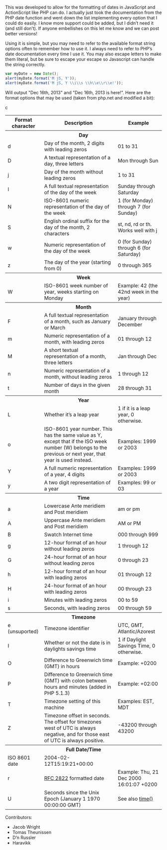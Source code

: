 This was developed to allow for the formatting of dates in JavaScript and ActionScript like PHP can do. I actually just took the documentation from the PHP date function and went down the list implementing every option that I could do easily. I know more support could be added, but I didn’t need it (and still don’t). If anyone embellishes on this let me know and we can post better versions!

Using it is simple, but you may need to refer to the available format string options often to remember how to use it. I always need to refer to PHP’s date documentation every time I use it. You may also escape letters to make them literal, but be sure to escape your escape so Javascript can handle the string correctly.

```javascript
var myDate = new Date();
alert(myDate.format('M jS, Y'));
alert(myDate.format('M jS, Y \\i\\s \\h\\e\\r\\e!'));
```

Will output "Dec 16th, 2013" and "Dec 16th, 2013 is here!". Here are the format options that may be used (taken from php.net and modified a bit):

<table>
  <thead>
    <tr>
      <th>Format character</th>
      <th>Description</th>
      <th>Example</th>
    </tr>
  </thead>
  <tbody>
    <tr>
      <th colspan="3">Day</th>
    </tr>
    <tr>
      <td>d</td>
      <td>Day of the month, 2 digits with leading zeros</td>
      <td>01 to 31</td>
    </tr>
    <tr>
      <td>D</td>
      <td>A textual representation of a day, three letters</td>
      <td>Mon through Sun</td>
    </tr>
    <tr>
      <td>j</td>
      <td>Day of the month without leading zeros</td>
      <td>1 to 31</td>
    </tr>
    <tr>
      <td>l</td>
      <td>A full textual representation of the day of the week</td>
      <td>Sunday through Saturday</td>
    </tr>
    <tr>
      <td>N</td>
      <td>ISO-8601 numeric representation of the day of the week</td>
      <td>1 (for Monday) through 7 (for Sunday)</td>
    </tr>
    <tr>
      <td>S</td>
      <td>English ordinal suffix for the day of the month, 2 characters</td>
      <td>st, nd, rd or th. Works well with j</td>
    </tr>
    <tr>
      <td>w</td>
      <td>Numeric representation of the day of the week</td>
      <td>0 (for Sunday) through 6 (for Saturday)</td>
    </tr>
    <tr>
      <td>z</td>
      <td>The day of the year (starting from 0)</td>
      <td>0 through 365</td>
    </tr>
    <tr>
      <th colspan="3">Week</th>
    </tr>
    <tr>
      <td>W</td>
      <td>ISO-8601 week number of year, weeks starting on Monday</td>
      <td>Example: 42 (the 42nd week in the year)</td>
    </tr>
    <tr>
      <th colspan="3">Month</th>
    </tr>
    <tr>
      <td>F</td>
      <td>A full textual representation of a month, such as January or March</td>
      <td>January through December</td>
    </tr>
    <tr>
      <td>m</td>
      <td>Numeric representation of a month, with leading zeros</td>
      <td>01 through 12</td>
    </tr>
    <tr>
      <td>M</td>
      <td>A short textual representation of a month, three letters</td>
      <td>Jan through Dec</td>
    </tr>
    <tr>
      <td>n</td>
      <td>Numeric representation of a month, without leading zeros</td>
      <td>1 through 12</td>
    </tr>
    <tr>
      <td>t</td>
      <td>Number of days in the given month</td>
      <td>28 through 31</td>
    </tr>
    <tr>
      <th colspan="3">Year</th>
    </tr>
    <tr>
      <td>L</td>
      <td>Whether it’s a leap year</td>
      <td>1 if it is a leap year, 0 otherwise.</td>
    </tr>
    <tr>
      <td>o</td>
      <td>ISO-8601 year number. This has the same value as Y, except that if the ISO week number (W) belongs to the previous or next year, that year is used instead.</td>
      <td>Examples: 1999 or 2003</td>
    </tr>
    <tr>
      <td>Y</td>
      <td>A full numeric representation of a year, 4 digits</td>
      <td>Examples: 1999 or 2003</td>
    </tr>
    <tr>
      <td>y</td>
      <td>A two digit representation of a year</td>
      <td>Examples: 99 or 03</td>
    </tr>
    <tr>
      <th colspan="3">Time</th>
    </tr>
    <tr>
      <td>a</td>
      <td>Lowercase Ante meridiem and Post meridiem</td>
      <td>am or pm</td>
    </tr>
    <tr>
      <td>A</td>
      <td>Uppercase Ante meridiem and Post meridiem</td>
      <td>AM or PM</td>
    </tr>
    <tr>
      <td>B</td>
      <td>Swatch Internet time</td>
      <td>000 through 999</td>
    </tr>
    <tr>
      <td>g</td>
      <td>12-hour format of an hour without leading zeros</td>
      <td>1 through 12</td>
    </tr>
    <tr>
      <td>G</td>
      <td>24-hour format of an hour without leading zeros</td>
      <td>0 through 23</td>
    </tr>
    <tr>
      <td>h</td>
      <td>12-hour format of an hour with leading zeros</td>
      <td>01 through 12</td>
    </tr>
    <tr>
      <td>H</td>
      <td>24-hour format of an hour with leading zeros</td>
      <td>00 through 23</td>
    </tr>
    <tr>
      <td>i</td>
      <td>Minutes with leading zeros</td>
      <td>00 to 59</td>
    </tr>
    <tr>
      <td>s</td>
      <td>Seconds, with leading zeros</td>
      <td>00 through 59</td>
    </tr>
    <tr>
      <th colspan="3">Timezone</th>
    </tr>
    <tr>
      <td>e (unsuported)</td>
      <td>Timezone identifier</td>
      <td>UTC, GMT, Atlantic/Azorest</td>
    </tr>
    <tr>
      <td>I</td>
      <td>Whether or not the date is in daylights savings time</td>
      <td>1 if Daylight Savings Time, 0 otherwise.</td>
    </tr>
    <tr>
      <td>O</td>
      <td>Difference to Greenwich time (GMT) in hours</td>
      <td>Example: +0200</td>
    </tr>
    <tr>
      <td>P</td>
      <td>Difference to Greenwich time (GMT) with colon between hours and minutes (added in PHP 5.1.3)</td>
      <td>Example: +02:00</td>
    </tr>
    <tr>
      <td>T</td>
      <td>Timezone setting of this machine</td>
      <td>Examples: EST, MDT</td>
    </tr>
    <tr>
      <td>Z</td>
      <td>Timezone offset in seconds. The offset for timezones west of UTC is always negative, and for those east of UTC is always positive.</td>
      <td>-43200 through 43200</td>
    </tr>
    <tr>
      <th colspan="3">Full Date/Time</th>
    </tr>
    <tr>
     </tr>c</td>
      <td>ISO 8601 date</td>
      <td>2004-02-12T15:19:21+00:00</td>
    </tr>
    <tr>
      <td>r</td>
      <td><a href="http://www.faqs.org/rfcs/rfc2822">RFC 2822</a> formatted date</td>
      <td>Example: Thu, 21 Dec 2000 16:01:07 +0200</td>
    </tr>
    <tr>
      <td>U</td>
      <td>Seconds since the Unix Epoch (January 1 1970 00:00:00 GMT)</td>
      <td>See also <a href="http://us2.php.net/manual/en/function.time.php">time()</a></td>
    </tr>
  </tbody>
</table>

Contributors:
* Jacob Wright
* Tomas Theunissen
* D’n Russler
* Haravikk
 
